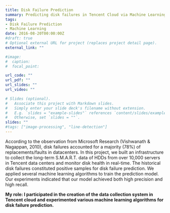 ```yaml
---
title: Disk Failure Prediction
summary: Predicting disk failures in Tencent Cloud via Machine Learning (Internship at Tencent)
tags:
- Disk Failure Prediction
- Machine Learning
date: 2016-08-20T00:00:00Z
#draft: true
# Optional external URL for project (replaces project detail page).
external_link: ""

#image:
#  caption:
#  focal_point:

url_code: ""
url_pdf: ""
url_slides: ""
url_video: ""

# Slides (optional).
#   Associate this project with Markdown slides.
#   Simply enter your slide deck's filename without extension.
#   E.g. `slides = "example-slides"` references `content/slides/example-slides.md`.
#   Otherwise, set `slides = ""`.
slides: ""
#tags: ["image-processing", "line-detection"]
---
```

According to the observation from Microsoft Research (Vishwanath & Nagappan, 2010), disk failures accounted for a majority (78%) of replacements/faults in datacenters. In this project, we built an infrastructure to collect the long-term S.M.A.R.T. data of HDDs from over 10,000 servers in Tencent data centers and monitor disk health in real-time. The historical disk failures constituted positive samples for disk failure prediction. We applied several machine learning algorithms to train the prediction model. Our experiments indicated that our model achieved both high precision and high recall.

<b>My role: I participated in the creation of the data collection system in Tencent cloud and experimented various machine learning algorithms for disk failure prediction.</b>
